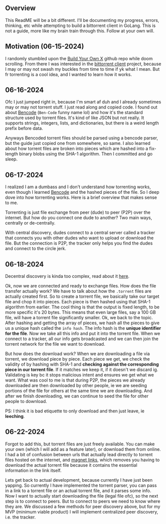 ## Overview
This ReadME will be a bit different. I'll be documenting my progress, errors, thinking, etc while attempting to build a bittorrent client in GoLang. This is not a guide, more like my brain train through this. Follow at your own will.

## Motivation (06-15-2024)
I randomly stumbled upon the [Build Your Own X](https://github.com/codecrafters-io/build-your-own-x) github repo while doom scrolling. From there I was interested in the [bittorrent client](https://blog.jse.li/posts/torrent/) project, because I may or may not swash my buckles from time to time if yk what I mean. But fr torrenting is a cool idea, and I wanted to learn how it works.

## 06-16-2024
Ofc I just jumped right in, because I'm smart af duh and I already sometimes may or may not torrent stuff. I just read along and copied code. I found out about [Bencode](https://en.wikipedia.org/wiki/Bencode) (`Ben-Code` funny name lol) and how it's the standard structure used by torrent files. It's kind of like JSON but not really. It supports strings, integers, lists, and dictionaries, but there is a weird length prefix before data.

Anyways Bencoded torrent files should be parsed using a bencode parser, but the guide just copied one from somewhere, so same. I also learned about how torrent files are broken into pieces which are hashed into a fix-length binary blobs using the SHA-1 algorithm. Then I committed and go sleep. 

## 06-17-2024
I realized I am a dumbass and I don't understand how torrenting works, even though I learned [Bencode](https://en.wikipedia.org/wiki/Bencode) and the hashed pieces of the file. So I deep dove into how torrenting works. Here is a brief overview that makes sense to me.

Torrenting is just file exchange from peer (dude) to peer (P2P) over the internet. But how do you connect one dude to another? Two main ways, centrally or de-centrally. 

With central discovery, dudes connect to a central server called a tracker that connects you with other dudes who want to upload or download the file. But the connection is P2P, the tracker only helps you find the dudes and connect to the circle jerk.

## 06-18-2024
Decentral discovery is kinda too complex, read about it [here](https://www.pilot.co.za/blog/utorrent-s-dht-explained-understanding-the-power/#:~:text=A%20DHT%20is%20essentially%20a,use%20is%20down%20or%20unavailable.).

Ok, now we are connected and ready to exchange files. How does the file transfer actually work? We have to talk about how the `.torrent` files are actually created first. So to create a torrent file, we basically take our target file and chop it into pieces. Each piece is then hashed using that SHA-1 algorithm from earlier. The cool thing is that the output is fixed length, to be more specific it's 20 bytes. This means that even large files, say a 100 GB file, will have a torrent file significantly smaller. Ok, we back to the topic. After hashing and getting the array of pieces, we hash all the pieces to give us a unique hash called the `info hash`. The info hash is the **unique identifier for the file**. Now we take all this info and put it into the torrent file. When we connect to a tracker, all our info gets broadcasted and we can then join the torrent network for the file we want to download.

But how does the download work? When we are downloading a file via torrent, we download piece by piece. Each piece we get, we check the validity of by hashing with SHA-1 and **checking against the corresponding piece in our torrent file**. If it matches we keep it, if it doesn't we discard ig. Validating is key bc it stops malicious intent and ensures we get what we want. What was cool to me is that during P2P, the pieces we already downloaded are then downloaded by other people, ie we are seeding portions of the file for others at the same time we are downloading. And after we finish downloading, we can continue to seed the file for other people to download. 

PS: I think it is bad etiquette to only download and then just leave, ie **leeching**.

## 06-22-2024
Forgot to add this, but torrent files are just freely available. You can make your own (which I will add as a feature later), or download them from online. I had a bit of confusion between urls that actually lead directly to torrent files hosted on the internet, and [magnet links](https://lifehacker.com/what-are-magnet-links-and-how-do-i-use-them-to-downloa-5875899), which removes you having to download the actual torrent file because it contains the essential information in the link itself.

Lets get back to actual development, because currently I have just been yapping. So currently I have implemented the torrent parser, you can pass in a link to a torrent file or an actual torrent file, and it parses some info. Now I want to actually start downloading the file (legal file ofc), so the next step is to connect to peers. But to connect to peers we need to know where they are. We discussed a few methods for peer discovery above, but for my MVP (minimum viable product) I will implement centralized peer discovery, i.e. the tracker. 

